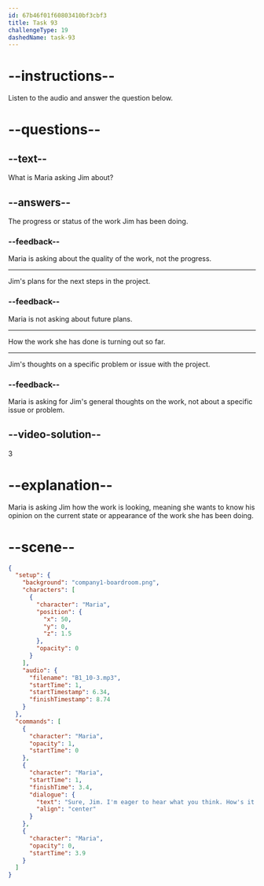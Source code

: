 ```yaml
---
id: 67b46f01f60803410bf3cbf3
title: Task 93
challengeType: 19
dashedName: task-93
---
```


<!-- (audio) Maria: Sure, Jim. I'm eager to hear what you think. How's it looking? -->

# --instructions--

Listen to the audio and answer the question below.

# --questions--

## --text--

What is Maria asking Jim about?

## --answers--

The progress or status of the work Jim has been doing.

### --feedback--

Maria is asking about the quality of the work, not the progress.

---

Jim's plans for the next steps in the project.

### --feedback--

Maria is not asking about future plans.

---

How the work she has done is turning out so far.

---

Jim's thoughts on a specific problem or issue with the project.

### --feedback--

Maria is asking for Jim's general thoughts on the work, not about a specific issue or problem.

## --video-solution--

3

# --explanation--

Maria is asking Jim how the work is looking, meaning she wants to know his opinion on the current state or appearance of the work she has been doing.

# --scene--

```json
{
  "setup": {
    "background": "company1-boardroom.png",
    "characters": [
      {
        "character": "Maria",
        "position": {
          "x": 50,
          "y": 0,
          "z": 1.5
        },
        "opacity": 0
      }
    ],
    "audio": {
      "filename": "B1_10-3.mp3",
      "startTime": 1,
      "startTimestamp": 6.34,
      "finishTimestamp": 8.74
    }
  },
  "commands": [
    {
      "character": "Maria",
      "opacity": 1,
      "startTime": 0
    },
    {
      "character": "Maria",
      "startTime": 1,
      "finishTime": 3.4,
      "dialogue": {
        "text": "Sure, Jim. I'm eager to hear what you think. How's it looking?",
        "align": "center"
      }
    },
    {
      "character": "Maria",
      "opacity": 0,
      "startTime": 3.9
    }
  ]
}
```
